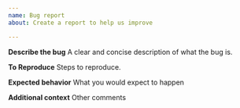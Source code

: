 ```yaml
---
name: Bug report
about: Create a report to help us improve

---
```


**Describe the bug**
A clear and concise description of what the bug is.

**To Reproduce**
Steps to reproduce.

**Expected behavior**
What you would expect to happen

**Additional context**
Other comments
